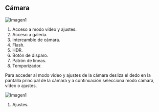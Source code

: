 ## Cámara

![Imagen1](http://static.energysistem.com/images/manuals/42435/56388308e722c.jpg)

1. Acceso a modo vídeo y ajustes.
2. Acceso a galería.
3. Intercambio de cámara.
4. Flash.
5. HDR.
6. Botón de disparo.
7. Patrón de líneas.
8. Temporizador.

Para acceder al modo vídeo y ajustes de la cámara desliza el dedo en la pantalla principal de la cámara y a continuación selecciona modo cámara, vídeo o ajustes.

![Imagen1](http://static.energysistem.com/images/manuals/42435/5638830f87468.jpg)

1. Ajustes.

